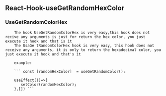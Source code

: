## React-Hook-useGetRandomHexColor 

 ### UseGetRandomColorHex
        
        The hook UseGetRandomColorHex is very easy,this hook does not recive any arguments is just for return the hex color, you just execute it hook and that is it
        The UsaGe tRandomColorHex hook is very easy, this hook does not receive any arguments, it is only to return the hexadecimal color, you just execute it hook and that's it
        
        example: 
        
        ``` const [randomHexColor]  = useGetRandomColor();    
        
        useEffect(()=>{
           setColor(randomHexColor);
        },[]) ```
     
